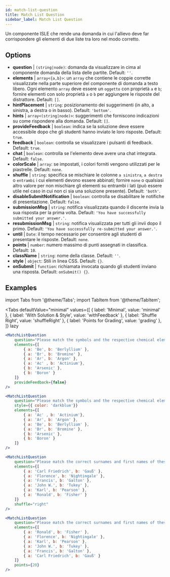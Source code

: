 ```yaml
---
id: match-list-question 
title: Match List Question
sidebar_label: Match List Question
---
```


Un componente ISLE che rende una domanda in cui l'allievo deve far corrispondere gli elementi di due liste tra loro nel modo corretto.

## Options

* __question__ | `(string|node)`: domanda da visualizzare in cima al componente domanda della lista delle partite. Default: `''`.
* __elements__ | `array<{a,b}>`: un `array` che contiene le coppie corrette visualizzate nella parte superiore del componente di domanda a testo libero. Ogni elemento `array` deve essere un `oggetto` con proprietà `a` e `b`; fornire elementi con solo proprietà `a` o `b` per aggiungere le risposte del distrattore. Default: `[]`.
* __hintPlacement__ | `string`: posizionamento dei suggerimenti (in alto, a sinistra, a destra o in basso). Default: `'bottom'`.
* __hints__ | `array<(string|node)>`: suggerimenti che forniscono indicazioni su come rispondere alla domanda. Default: `[]`.
* __provideFeedback__ | `boolean`: indica se la soluzione deve essere accessibile dopo che gli studenti hanno inviato le loro risposte. Default: `true`.
* __feedback__ | `boolean`: controlla se visualizzare i pulsanti di feedback. Default: `true`.
* __chat__ | `boolean`: controlla se l'elemento deve avere una chat integrata. Default: `false`.
* __colorScale__ | `array`: se impostati, i colori forniti vengono utilizzati per le piastrelle. Default: `none`.
* __shuffle__ | `string`: specifica se mischiare le colonne `a sinistra`, `a destra` o `entrambi` i cui elementi devono essere abbinati; fornire `none` o qualsiasi altro valore per non mischiare gli elementi su entrambi i lati (può essere utile nel caso in cui non ci sia una soluzione presente). Default: `'both'`.
* __disableSubmitNotification__ | `boolean`: controlla se disabilitare le notifiche di presentazione. Default: `false`.
* __submissionMsg__ | `string`: notifica visualizzata quando il discente invia la sua risposta per la prima volta. Default: `'You have successfully submitted your answer.'`.
* __resubmissionMsg__ | `string`: notifica visualizzata per tutti gli invii dopo il primo. Default: `'You have successfully re-submitted your answer.'`.
* __until__ | `Date`: il tempo necessario per consentire agli studenti di presentare le risposte. Default: `none`.
* __points__ | `number`: numero massimo di punti assegnati in classifica. Default: `10`.
* __className__ | `string`: nome della classe. Default: `''`.
* __style__ | `object`: Stili in linea CSS. Default: `{}`.
* __onSubmit__ | `function`: richiamata invocata quando gli studenti inviano una risposta. Default: `onSubmit() {}`.


## Examples

import Tabs from '@theme/Tabs';
import TabItem from '@theme/TabItem';

<Tabs
    defaultValue="minimal"
    values={[
        { label: 'Minimal', value: 'minimal' },
        { label: 'With Solution & Style', value: 'withFeedback' },
        { label: 'Shuffle Right', value: 'shuffleRight' },
        { label: 'Points for Grading', value: 'grading' },
    ]}
    lazy
>

<TabItem value="minimal">

```jsx live
<MatchListQuestion
    question="Please match the symbols and the respective chemical element."
    elements={[
        { a: 'Be', b: 'Berlyllium' },
        { a: 'Br', b: 'Bromine' },
        { a: 'Ar', b: 'Argon' },
        { a: 'Ac' , b: 'Actinium'},
        { b: 'Arsenic' },
        { b: 'Boron' }
    ]}
    provideFeedback={false}
/>
```
</TabItem>


<TabItem value="withFeedback">

```jsx live
<MatchListQuestion
    question="Please match the symbols and the respective chemical element."
    style={{ color: 'darkblue'}}
    elements={[
        { a: 'Ac' , b: 'Actinium'},
        { a: 'Ar', b: 'Argon' },
        { a: 'Be', b: 'Berlyllium' },
        { a: 'Br', b: 'Bromine' },
        { b: 'Arsenic' },
        { b: 'Boron' }
    ]}
/>
```
</TabItem>

<TabItem value="shuffleRight">

```jsx live
<MatchListQuestion
    question="Please match the correct surnames and first names of these statisticians."
    elements={[
        { a: 'Carl Friedrich', b: 'Gauß' },
        { a: 'Florence', b: 'Nightingale' },
        { a: 'Francis', b: 'Galton' },
        { a: 'John W.', b: 'Tukey' },
        { a: 'Karl', b: 'Pearson' },
        { a: 'Ronald', b: 'Fisher' }
    ]}
    shuffle="right"
/>
```
</TabItem>

<TabItem value="grading">

```jsx live
<MatchListQuestion
    question="Please match the correct surnames and first names of these statisticians."
    elements={[
        { a: 'Ronald', b: 'Fisher' },
        { a: 'Florence', b: 'Nightingale' },
        { a: 'Karl', b: 'Pearson' },
        { a: 'John W.', b: 'Tukey' },
        { a: 'Francis', b: 'Galton' },
        { a: 'Carl Friedrich', b: 'Gauß' }
    ]}
    points={20}
/>
```
</TabItem>

</Tabs>
